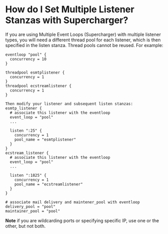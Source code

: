 # How do I Set Multiple Listener Stanzas with Supercharger?

If you are using Multiple Event Loops (Supercharger) with multiple listener types, you will need a different thread pool for each listener, which is then specified in the listen stanza. Thread pools cannot be reused. For example:

```
eventloop "pool" {
  concurrency = 10
}

threadpool esmtplistener {
  concurrency = 1
}
threadpool ecstreamlistener { 
  concurrency = 1 
}

Then modify your listener and subsequent listen stanzas:
esmtp_listener {
  # associate this listener with the eventloop 
  event_loop = "pool"
  ...

  listen ":25" {
    concurrency = 1
    pool_name = "esmtplistener"
  }
}
ecstream_listener {
  # associate this listener with the eventloop 
  event_loop = "pool"
  ...

  listen ":1825" {
    concurrency = 1
    pool_name = "ecstreamlistener"
  }
}

# associate mail delivery and maintener_pool with eventloop
delivery_pool = "pool"
maintainer_pool = "pool"
```

**Note** if you are wildcarding ports or specifying specific IP, use one or the other, but not both.